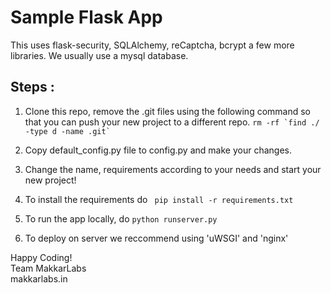 Sample Flask App
================

This uses flask-security, SQLAlchemy, reCaptcha, bcrypt a few more libraries.
We usually use a mysql database.

Steps : 
-------

1. Clone this repo, remove the .git files using the following command so that you can push your new project to a different repo.
```rm -rf `find ./ -type d -name .git` ```

2. Copy default_config.py file to config.py and make your changes.

3. Change the name, requirements according to your needs and start your new project!

4. To install the requirements do 
``` pip install -r requirements.txt```

5. To run the app locally, do
``` python runserver.py ```

6. To deploy on server we reccommend using 'uWSGI' and 'nginx'

Happy Coding!  
Team MakkarLabs  
makkarlabs.in
